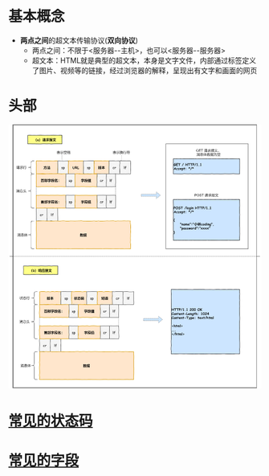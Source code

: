 # 基本概念
- **两点之间**的超文本传输协议(**双向协议**)
    - 两点之间：不限于<服务器--主机>，也可以<服务器--服务器>
    - 超文本：HTML就是典型的超文本，本身是文字文件，内部通过标签定义了图片、视频等的链接，经过浏览器的解释，呈现出有文字和画面的网页

# 头部
![httpmessage](./imgs/request.jpg)

# [常见的状态码](https://xiaolincoding.com/network/2_http/http_interview.html#http-%E5%B8%B8%E8%A7%81%E7%9A%84%E7%8A%B6%E6%80%81%E7%A0%81%E6%9C%89%E5%93%AA%E4%BA%9B)

# [常见的字段](https://xiaolincoding.com/network/2_http/http_interview.html#http-%E5%B8%B8%E8%A7%81%E5%AD%97%E6%AE%B5%E6%9C%89%E5%93%AA%E4%BA%9B)

